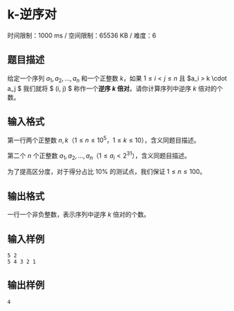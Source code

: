 # k-逆序对

时间限制：1000 ms / 空间限制：65536 KB / 难度：6

## 题目描述

给定一个序列 $a_1,a_2,\ldots,a_n$ 和一个正整数 $k$，如果 $1 \le i < j \le n$ 且 $a_i > k \cdot a_j $ 我们就将 $ (i, j) $ 称作一个**逆序 $k$ 倍对**。请你计算序列中逆序 $k$ 倍对的个数。

## 输入格式

第一行两个正整数 $n,k$（$1 \le n \le 10^5$，$1 \le k \le 10$），含义同题目描述。

第二个 $n$ 个正整数 $a_1,a_2,\ldots,a_n$（$1 \le a_i < 2^{31}$），含义同题目描述。

为了提高区分度，对于得分占比 $10\%$ 的测试点，我们保证 $1 \le n \le 100$。

## 输出格式

一行一个非负整数，表示序列中逆序 $k$ 倍对的个数。

## 输入样例

    5 2
    5 4 3 2 1

## 输出样例

    4
